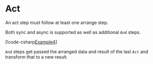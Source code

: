 # Act

An act step must follow at least one arrange step.

Both sync and async is supported as well as additional `And` steps.

[!code-csharp[Example4](../../../Core/BunsenBurner.Tests/Examples/ArrangeActAssert.cs#Example4)]

`And` steps get passed the arranged data and result of the last `Act`
and transform that to a new result.
